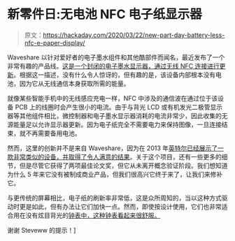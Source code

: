 # 新零件日:无电池 NFC 电子纸显示器

> 原文：<https://hackaday.com/2020/03/22/new-part-day-battery-less-nfc-e-paper-display/>

Waveshare 以针对爱好者的电子墨水组件和其他酷部件而闻名，最近发布了一个非常有趣的产品线。[这是一个封闭的电子墨水显示器，通过无线 NFC 连接进行更新](https://www.waveshare.com/7.5inch-NFC-e-Paper-Eval-Kit.htm)。根据这一描述，没有什么令人惊讶的，但有趣的是，该设备内部根本没有电池，因为它从无线通信本身获取所需的能量。

就像某些智能手机中的无线感应充电一样，NFC 中涉及的通信波在通过位于该设备 PCB 上的线圈时会产生很小的电流。由于与背光 LCD 或有机发光二极管显示器等其他组件相比，微控制器和电子墨水显示器消耗的电流非常少，因此收集的无源能量足以允许显示器更新。因为电子纸完全不需要电力来保持图像，一旦连接结束，就不再需要备用电池。

然而，这里的创新并不是来自 Waveshare，因为在 2013 年[英特尔已经展示了一款非常类似的设备，并取得了令人满意的结果](https://www.theregister.co.uk/2013/08/22/us_boffins_drive_eink_from_nfc_coil/)。关于这个项目，还有一些更多的细节，但是尽管它获得了两项最佳论文奖，但它从未离开概念验证阶段。我们想知道为什么 5 年来它没有被制成商业产品，但我们很高兴它终于来了，让我们来修补它。

与更传统的屏幕相比，电子纸的刷新率非常低，这是众所周知的，当以这种方式驱动时更是如此，但有办法让它们加快一点。然而，即使按设计使用，它们也非常适合用在没有炫目背光的[钟表中，这种钟表看起来很舒服。](https://hackaday.com/2019/12/04/start-your-day-with-the-mountain-that-rises/)

谢谢 Steveww 的提示！]